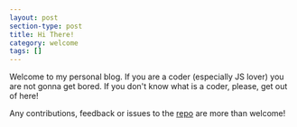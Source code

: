 ```yaml
---
layout: post
section-type: post
title: Hi There!
category: welcome
tags: []
---
```


Welcome to my personal blog. If you are a coder (especially JS lover) you are not gonna get bored. If you don't know what is a coder, please, get out of here!

Any contributions, feedback or issues to the <a href="https://github.com/0xNacho/0xNacho.github.io" target="blank">repo</a> are more than welcome!
